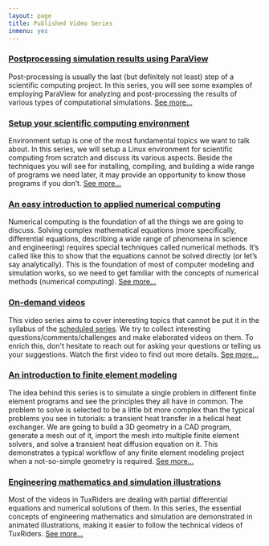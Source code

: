 ```yaml
---
layout: page
title: Published Video Series
inmenu: yes
---
```


### [Postprocessing simulation results using ParaView](postprocessing)

Post-processing is usually the last (but definitely not least) step of a scientific computing project. In this series, you will see some examples of employing ParaView for analyzing and post-processing the results of various types of computational simulations. [See more...](postprocessing)


### [Setup your scientific computing environment](setup)

Environment setup is one of the most fundamental topics we want to talk about. In this series, we will setup a Linux environment for scientific computing from scratch and discuss its various aspects. Beside the techniques you will see for installing, compiling, and building a wide range of programs we need later, it may provide an opportunity to know those programs if you don’t.  [See more...](setup)

### [An easy introduction to applied numerical computing](numerical-computing)

Numerical computing is the foundation of all the things we are going to discuss. Solving complex mathematical equations (more specifically, differential equations, describing a wide range of phenomena in science and engineering) requires special techniques called numerical methods. It’s called like this to show that the equations cannot be solved directly (or let’s say analytically). This is the foundation of most of computer modeling and simulation works, so we need to get familiar with the concepts of numerical methods (numerical computing). [See more...](numerical-computing)

### [On-demand videos](on-demand)

This video series aims to cover interesting topics that cannot be put it in the syllabus of the [scheduled series](../content). We try to collect interesting questions/comments/challenges and make elaborated videos on them. To enrich this, don't hesitate to reach out for asking your questions or telling us your suggestions. Watch the first video to find out more details. [See more...](on-demand)

### [An introduction to finite element modeling](finite-element)

The idea behind this series is to simulate a single problem in different finite element programs and see the principles they all have in common. The problem to solve is selected to be a little bit more complex than the typical problems you see in tutorials: a transient heat transfer in a helical heat exchanger. We are going to build a 3D geometry in a CAD program, generate a mesh out of it, import the mesh into multiple finite element solvers, and solve a transient heat diffusion equation on it. This demonstrates a typical workflow of any finite element modeling project when a not-so-simple geometry is required. [See more...](finite-element)

### [Engineering mathematics and simulation illustrations](mathematics-illustrations)

Most of the videos in TuxRiders are dealing with partial differential equations and numerical solutions of them. In this series, the essential concepts of engineering mathematics and simulation are demonstrated in animated illustrations, making it easier to follow the technical videos of TuxRiders. [See more...](mathematics-illustrations)